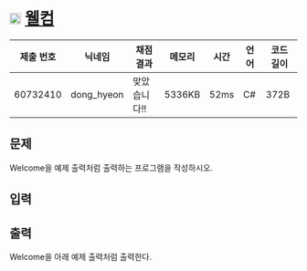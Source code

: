 # <img width="20px"  src="https://d2gd6pc034wcta.cloudfront.net/tier/1.svg" class="solvedac-tier"> [웰컴](https://www.acmicpc.net/problem/5337) 

| 제출 번호 | 닉네임 | 채점 결과 | 메모리 | 시간 | 언어 | 코드 길이 |
|---|---|---|---|---|---|---|
|60732410|dong_hyeon|맞았습니다!! |5336KB|52ms|C#|372B|

## 문제
<p>
	Welcome을 예제 출력처럼 출력하는 프로그램을 작성하시오.</p>

## 입력


## 출력
<p>
	Welcome을 아래 예제 출력처럼 출력한다.</p>

